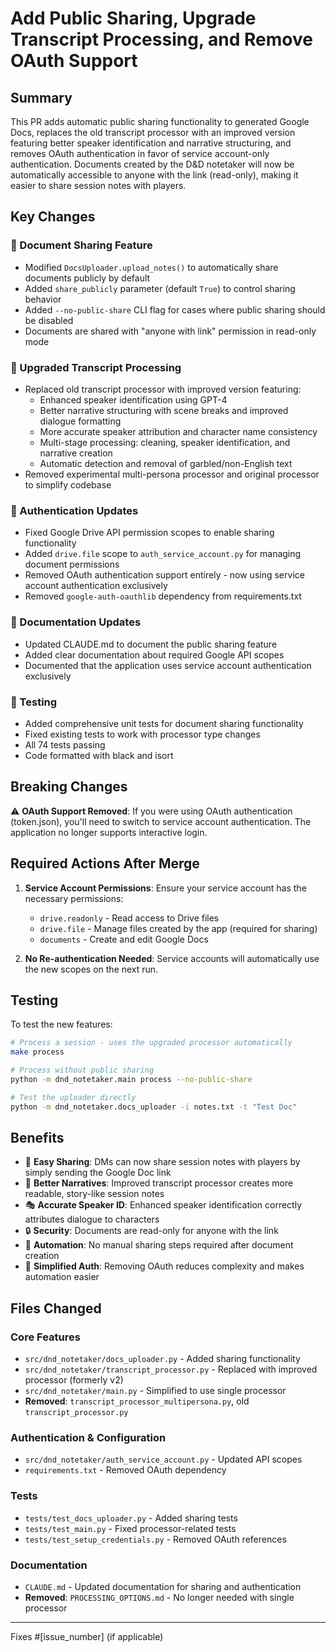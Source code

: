 # Add Public Sharing, Upgrade Transcript Processing, and Remove OAuth Support

## Summary

This PR adds automatic public sharing functionality to generated Google Docs, replaces the old transcript processor with an improved version featuring better speaker identification and narrative structuring, and removes OAuth authentication in favor of service account-only authentication. Documents created by the D&D notetaker will now be automatically accessible to anyone with the link (read-only), making it easier to share session notes with players.

## Key Changes

### 🔗 Document Sharing Feature

- Modified `DocsUploader.upload_notes()` to automatically share documents publicly by default
- Added `share_publicly` parameter (default `True`) to control sharing behavior
- Added `--no-public-share` CLI flag for cases where public sharing should be disabled
- Documents are shared with "anyone with link" permission in read-only mode

### 🎯 Upgraded Transcript Processing

- Replaced old transcript processor with improved version featuring:
  - Enhanced speaker identification using GPT-4
  - Better narrative structuring with scene breaks and improved dialogue formatting
  - More accurate speaker attribution and character name consistency
  - Multi-stage processing: cleaning, speaker identification, and narrative creation
  - Automatic detection and removal of garbled/non-English text
- Removed experimental multi-persona processor and original processor to simplify codebase

### 🔐 Authentication Updates

- Fixed Google Drive API permission scopes to enable sharing functionality
- Added `drive.file` scope to `auth_service_account.py` for managing document permissions
- Removed OAuth authentication support entirely - now using service account authentication exclusively
- Removed `google-auth-oauthlib` dependency from requirements.txt

### 📝 Documentation Updates

- Updated CLAUDE.md to document the public sharing feature
- Added clear documentation about required Google API scopes
- Documented that the application uses service account authentication exclusively

### 🧪 Testing

- Added comprehensive unit tests for document sharing functionality
- Fixed existing tests to work with processor type changes
- All 74 tests passing
- Code formatted with black and isort

## Breaking Changes

⚠️ **OAuth Support Removed**: If you were using OAuth authentication (token.json), you'll need to switch to service account authentication. The application no longer supports interactive login.

## Required Actions After Merge

1. **Service Account Permissions**: Ensure your service account has the necessary permissions:
   - `drive.readonly` - Read access to Drive files
   - `drive.file` - Manage files created by the app (required for sharing)
   - `documents` - Create and edit Google Docs

2. **No Re-authentication Needed**: Service accounts will automatically use the new scopes on the next run.

## Testing

To test the new features:

```bash
# Process a session - uses the upgraded processor automatically
make process

# Process without public sharing
python -m dnd_notetaker.main process --no-public-share

# Test the uploader directly
python -m dnd_notetaker.docs_uploader -i notes.txt -t "Test Doc"
```

## Benefits

- 🎲 **Easy Sharing**: DMs can now share session notes with players by simply sending the Google Doc link
- 📖 **Better Narratives**: Improved transcript processor creates more readable, story-like session notes
- 🎭 **Accurate Speaker ID**: Enhanced speaker identification correctly attributes dialogue to characters
- 🔒 **Security**: Documents are read-only for anyone with the link
- 🤖 **Automation**: No manual sharing steps required after document creation
- 🚀 **Simplified Auth**: Removing OAuth reduces complexity and makes automation easier

## Files Changed

### Core Features
- `src/dnd_notetaker/docs_uploader.py` - Added sharing functionality
- `src/dnd_notetaker/transcript_processor.py` - Replaced with improved processor (formerly v2)
- `src/dnd_notetaker/main.py` - Simplified to use single processor
- **Removed**: `transcript_processor_multipersona.py`, old `transcript_processor.py`

### Authentication & Configuration
- `src/dnd_notetaker/auth_service_account.py` - Updated API scopes
- `requirements.txt` - Removed OAuth dependency

### Tests
- `tests/test_docs_uploader.py` - Added sharing tests
- `tests/test_main.py` - Fixed processor-related tests
- `tests/test_setup_credentials.py` - Removed OAuth references

### Documentation
- `CLAUDE.md` - Updated documentation for sharing and authentication
- **Removed**: `PROCESSING_OPTIONS.md` - No longer needed with single processor

---

Fixes #[issue_number] (if applicable)